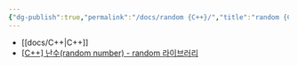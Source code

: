 ```yaml
---
{"dg-publish":true,"permalink":"/docs/random {C++}/","title":"random {C++}"}
---
```


- [[docs/C++\|C++]]
- [[C++] 난수(random number) - random 라이브러리](https://junstar92.tistory.com/333)
